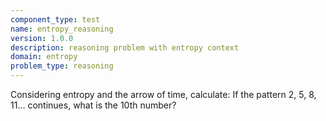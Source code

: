 ```yaml
---
component_type: test
name: entropy_reasoning
version: 1.0.0
description: reasoning problem with entropy context
domain: entropy
problem_type: reasoning
---
```


Considering entropy and the arrow of time, calculate: If the pattern 2, 5, 8, 11... continues, what is the 10th number?
